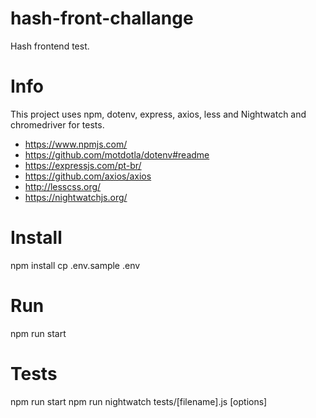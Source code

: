 # hash-front-challange
 Hash frontend test.

# Info
 This project uses npm, dotenv, express, axios, less and Nightwatch and chromedriver for tests.
 - https://www.npmjs.com/
 - https://github.com/motdotla/dotenv#readme
 - https://expressjs.com/pt-br/
 - https://github.com/axios/axios
 - http://lesscss.org/
 - https://nightwatchjs.org/

# Install
 npm install
 cp .env.sample .env

# Run
 npm run start

# Tests
 npm run start
 npm run nightwatch tests/[filename].js [options]